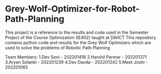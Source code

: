 # Grey-Wolf-Optimizer-for-Robot-Path-Planning
This project is a reference to the results and code used in the Semester Project of the Course Optimization (IE402) taught at DAIICT
This repository contains python code and results for the Grey Wolf Optimizers which are used to solve the problems of Robotic Path Planning

Team Members:
1.Dev Soni - 202201418
2.Harshil Parmar - 202201371
3.Aryan Solanki - 202201239
4.Dev Davda - 202201242
5.Meet Joshi - 202201065
